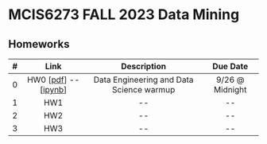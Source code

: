 # MCIS6273 FALL 2023 Data Mining


## Homeworks

| # | Link | Description | Due Date |
|:-:|:----:|:-----------:|:--------:|
| 0 | HW0  [[pdf](./homework/hw0/hw0.pdf)] -- [[ipynb](./homework/hw0/hw0.ipynb)] | Data Engineering and Data Science warmup | 9/26 @ Midnight |
| 1 | HW1  | -- | -- |
| 2 | HW2  | -- | -- |
| 3 | HW3  | -- | -- |


